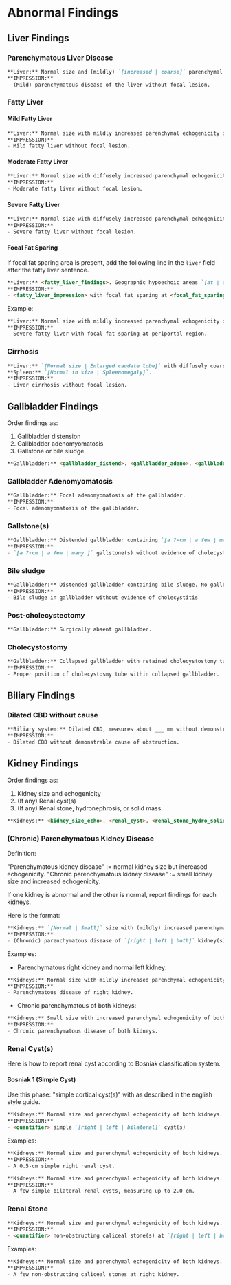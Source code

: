 # Abnormal Findings


## Liver Findings

### Parenchymatous Liver Disease

```markdown
**Liver:** Normal size and (mildly) `[increased | coarse]` parenchymal echogenicity. No focal lesion.
**IMPRESSION:**
- (Mild) parenchymatous disease of the liver without focal lesion.
```

### Fatty Liver

#### Mild Fatty Liver

```markdown
**Liver:** Normal size with mildly increased parenchymal echogenicity of the liver. No focal lesion.
**IMPRESSION:**
- Mild fatty liver without focal lesion.
```

#### Moderate Fatty Liver

```markdown
**Liver:** Normal size with diffusely increased parenchymal echogenicity of the liver, causing imparied visualization of intrahepatic vasculature. No focal lesion.
**IMPRESSION:**
- Moderate fatty liver without focal lesion.
```

#### Severe Fatty Liver

```markdown
**Liver:** Normal size with diffusely increased parenchymal echogenicity of the liver, causing imparied visualization of intrahepatic vasculature and right hemidiaphragm. No focal lesion.
**IMPRESSION:**
- Severe fatty liver without focal lesion.
```

#### Focal Fat Sparing 

If focal fat sparing area is present, add the following line in the `liver` field after the fatty liver sentence.

```markdown
**Liver:** <fatty_liver_findings>. Geographic hypoechoic areas `[at | adjacent to]` `[periportal region | gallbladder fossa]`, likely a focal fat sparing.
**IMPRESSION:**
- <fatty_liver_impression> with focal fat sparing at <focal_fat_sparing_location>
```

Example:

```markdown
**Liver:** Normal size with mildly increased parenchymal echogenicity of the liver. Geographic hypoechoic areas at periportal region, likely a focal fat sparing. No gross mass.
**IMPRESSION:**
- Severe fatty liver with focal fat sparing at periportal region.
```

### Cirrhosis

```markdown
**Liver:** `[Normal size | Enlarged caudate lobe]` with diffusely coarsen parenchymal echogenicity and surface nodularity. Portal vein enlarged, measuring ___ cm. No focal lesion.
**Spleen:** `[Normal in size | Spleenomegaly]`.
**IMPRESSION:**
- Liver cirrhosis without focal lesion.
```


## Gallbladder Findings

Order findings as:
1. Gallbladder distension
2. Gallbladder adenomyomatosis
3. Gallstone or bile sludge

```markdown
**Gallbladder:** <gallbladder_distend>. <gallbladder_adeno>. <gallbladder_stone_or_sludge>.
```

### Gallbladder Adenomyomatosis

```markdown
**Gallbladder:** Focal adenomyomatosis of the gallbladder.
**IMPRESSION:** 
- Focal adenomyomatosis of the gallbladder. 
```

### Gallstone(s)

```markdown
**Gallbladder:** Distended gallbladder containing `[a ?-cm | a few | many ]` gallstone(s), (measuring up to ___ cm). No gallbladder wall thickening or pericholecystic fluid. No mass
**IMPRESSION:** 
- `[a ?-cm | a few | many ]` gallstone(s) without evidence of cholecystitis 
```

### Bile sludge

```markdown
**Gallbladder:** Distended gallbladder containing bile sludge. No gallbladder wall thickening or pericholecystic fluid. No stone or mass.
**IMPRESSION:**
- Bile sludge in gallbladder without evidence of cholecystitis
```

### Post-cholecystectomy

```markdown
**Gallbladder:** Surgically absent gallbladder.
```

### Cholecystostomy

```markdown
**Gallbladder:** Collapsed gallbladder with retained cholecystostomy tube. No stone.
**IMPRESSION:** 
- Proper position of cholecystosmy tube within collapsed gallbladder.
```

## Biliary Findings

### Dilated CBD without cause

```markdown
**Biliary system:** Dilated CBD, measures about ___ mm without demonstrable cause of obstruction. No intrahepatic ductal dilatation. 
**IMPRESSION:** 
- Dilated CBD without demonstrable cause of obstruction.
```

## Kidney Findings


Order findings as:
1. Kidney size and echogenicity
2. (If any) Renal cyst(s)
3. (If any) Renal stone, hydronephrosis, or solid mass.

```markdown
**Kidneys:** <kidney_size_echo>. <renal_cyst>. <renal_stone_hydro_solid_mass>.
```


### (Chronic) Parenchymatous Kidney Disease

Definition: 

"Parenchymatous kidney disease" := normal kidney size but increased echogenicity. 
"Chronic parenchymatous kidney disease" := small kidney size and increased echogenicity. 

If one kidney is abnormal and the other is normal, report findings for each kidneys. 

Here is the format:

```markdown
**Kidneys:** `[Normal | Small]` size with (mildly) increased parenchymal echogenicity of the `[right | left | both]` kidney(s). No stone, hydronephrosis or solid mass.
**IMPRESSION:**
- (Chronic) parenchymatous disease of `[right | left | both]` kidney(s).
```

Examples:

- Parenchymatous right kidney and normal left kidney:

```markdown
**Kidneys:** Normal size with mildly increased parenchymal echogenicity of the right kidney. Normal size and parenchymal echogenicity of left kidney. No stone, hydronephrosis or solid mass.
**IMPRESSION:**
- Parenchymatous disease of right kidney.
```

- Chronic parenchymatous of both kidneys:

```markdown
**Kidneys:** Small size with increased parenchymal echogenicity of both kidneys. No stone, hydronephrosis or solid mass.
**IMPRESSION:**
- Chronic parenchymatous disease of both kidneys.
```

### Renal Cyst(s)

Here is how to report renal cyst according to Bosniak classification system.

#### Bosniak 1 (Simple Cyst)

Use this phase: "simple cortical cyst(s)" with <quantifier> as described in the english style guide.

```markdown
**Kidneys:** Normal size and parenchymal echogenicity of both kidneys. <quantifier> simple cortical cyst(s) at `[right | left | both]` kidney(s). No stone, hydronephrosis or solid mass.
**IMPRESSION:**
- <quantifier> simple `[right | left | bilateral]` cyst(s)
```

Examples:

```markdown
**Kidneys:** Normal size and parenchymal echogenicity of both kidneys. A 0.5-cm simple cortical cyst at right kidney. No stone, hydronephrosis or solid mass.
**IMPRESSION:**
- A 0.5-cm simple right renal cyst.
```

```markdown
**Kidneys:** Normal size and parenchymal echogenicity of both kidneys. A few simple cortical cysts at both kidneys, measuring up to 2.0 cm. No stone, hydronephrosis or solid mass.
**IMPRESSION:**
- A few simple bilateral renal cysts, measuring up to 2.0 cm.
```

### Renal Stone

```markdown
**Kidneys:** Normal size and parenchymal echogenicity of both kidneys. <quantifier> non-obstructing caliceal stone(s) at `[right | left | both]` kidney(s).  No hydronephrosis or solid mass.
**IMPRESSION:**
- <quantifier> non-obstructing caliceal stone(s) at `[right | left | both]` kidney(s)
```

Examples:

```markdown
**Kidneys:** Normal size and parenchymal echogenicity of both kidneys. A few non-obstructing caliceal stones at right kidney.  No hydronephrosis or solid mass.
**IMPRESSION:**
- A few non-obstructing caliceal stones at right kidney.
```

